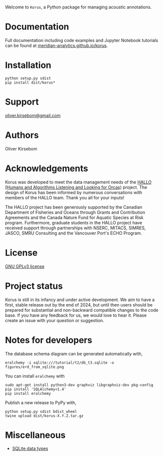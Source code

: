 Welcome to `Korus`, a Python package for managing acoustic annotations.


# Documentation

Full documentation including code examples and Jupyter Notebook tutorials
can be found at [meridian-analytics.github.io/korus](https://meridian-analytics.github.io/korus).


# Installation 

```
python setup.py sdist
pip install dist/korus*
```


# Support

oliver.kirsebom@gmail.com


# Authors

Oliver Kirsebom


# Acknowledgements

Korus was developed to meet the data management needs of the 
[HALLO (Humans and Algorithms Listening and Looking for Orcas)](https://orca.research.sfu.ca)
project. The design of Korus has been informed by numerous conversations 
with members of the HALLO team. Thank you all for your inputs!

The HALLO project has been generously supported by the Canadian Department of Fisheries 
and Oceans through Grants and Contribution Agreements and the Canada Nature Fund for Aquatic 
Species at Risk program. Furthermore, graduate students in the HALLO project have received 
support through partnerships with NSERC, MITACS, SIMRES, JASCO, SMRU Consulting and the Vancouver 
Port's ECHO Program. 


# License

[GNU GPLv3 license](https://www.gnu.org/licenses/) 


# Project status

Korus is still in its infancy and under active development. We aim to have a first, stable 
release out by the end of 2024, but until then users should be prepared for substantial and 
non-backward compatible changes to the code base. If you have any feedback for us, we would 
love to hear it. Please create an issue with your question or suggestion.


# Notes for developers

The database schema diagram can be generated automatically with,
```
eralchemy -i sqlite:///tutorial/t2/db_t3.sqlite -o figures/erd_from_sqlite.png
```
You can install `eralchemy` with
```
sudo apt-get install python3-dev graphviz libgraphviz-dev pkg-config
pip install 'SQLAlchemy<1.4'
pip install eralchemy
```

Publish a new release to PyPy with,
```
python setup.py sdist bdist_wheel
twine upload dist/korus-X.Y.Z.tar.gz
```


# Miscellaneous

 * [SQLite data types](https://www.sqlite.org/datatype3.html)


